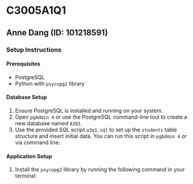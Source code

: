 # C3005A1Q1

## Anne Dang (ID: 101218591)

### Setup Instructions

#### Prerequisites
- PostgreSQL
- Python with `psycopg2` library

#### Database Setup
1. Ensure PostgreSQL is installed and running on your system.
2. Open `pgAdmin 4` or use the PostgreSQL command-line tool to create a new database named `A3Q1`.
3. Use the provided SQL script `a3q1.sql` to set up the `students` table structure and insert initial data. You can run this script in `pgAdmin 4` or via command line.

#### Application Setup
1. Install the `psycopg2` library by running the following command in your terminal:
